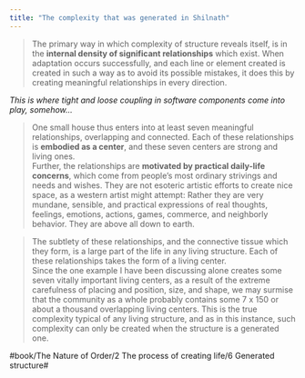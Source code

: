```yaml
---
title: "The complexity that was generated in Shilnath"
---
```


> The primary way in which complexity of structure reveals itself, is in the **internal density of significant relationships** which exist. When adaptation occurs successfully, and each line or element created is created in such a way as to avoid its possible mistakes, it does this by creating meaningful relationships in every direction.  

*This is where tight and loose coupling in software components come into play, somehow…*

> One small house thus enters into at least seven meaningful relationships, overlapping and connected.  Each of these relationships is **embodied as a center**, and these seven centers are strong and living ones.  
> Further, the relationships are **motivated by practical daily-life concerns**, which come from people’s most ordinary strivings and needs and wishes. They are not esoteric artistic efforts to create nice space, as a western artist might attempt: Rather they are very mundane, sensible, and practical expressions of real thoughts, feelings, emotions, actions, games, commerce, and neighborly behavior. They are above all down to earth.  

> The subtlety of these relationships, and the connective tissue which they form, is a large part of the life in any living structure. Each of these relationships takes the form of a living center.  
> Since the one example I have been discussing alone creates some seven vitally important living centers, as a result of the extreme carefulness of placing and position, size, and shape, we may surmise that the community as a whole probably contains some 7 x 150 or about a thousand overlapping living centers. This is the true complexity typical of any living structure, and as in this instance, such complexity can only be created when the structure is a generated one.  

#book/The Nature of Order/2 The process of creating life/6 Generated structure#